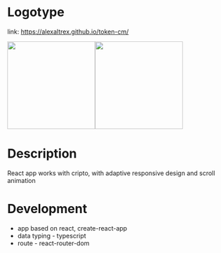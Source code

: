 # Logotype
link: https://alexaltrex.github.io/token-cm/

<div style="display:flex;">
  <img src="https://user-images.githubusercontent.com/56224288/157694324-fef90cc7-75d8-44cf-920b-fce3c6dcc531.jpg" height="200">
  <img src="https://user-images.githubusercontent.com/56224288/157694333-44e277e1-f672-4b4c-bba8-abdef5c1f59a.jpg" height="200">
</div> 

# Description
React app works with cripto, with adaptive responsive design and scroll animation

# Development
* app based on react, create-react-app
* data typing - typescript
* route - react-router-dom
